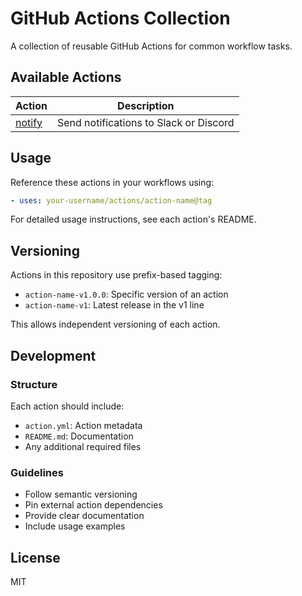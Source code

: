 # GitHub Actions Collection

A collection of reusable GitHub Actions for common workflow tasks.

## Available Actions

| Action | Description |
|--------|-------------|
| [notify](./notify/) | Send notifications to Slack or Discord |

## Usage

Reference these actions in your workflows using:

```yaml
- uses: your-username/actions/action-name@tag
```

For detailed usage instructions, see each action's README.

## Versioning

Actions in this repository use prefix-based tagging:

- `action-name-v1.0.0`: Specific version of an action
- `action-name-v1`: Latest release in the v1 line

This allows independent versioning of each action.

## Development

### Structure

Each action should include:
- `action.yml`: Action metadata
- `README.md`: Documentation
- Any additional required files

### Guidelines

- Follow semantic versioning
- Pin external action dependencies
- Provide clear documentation
- Include usage examples

## License

MIT